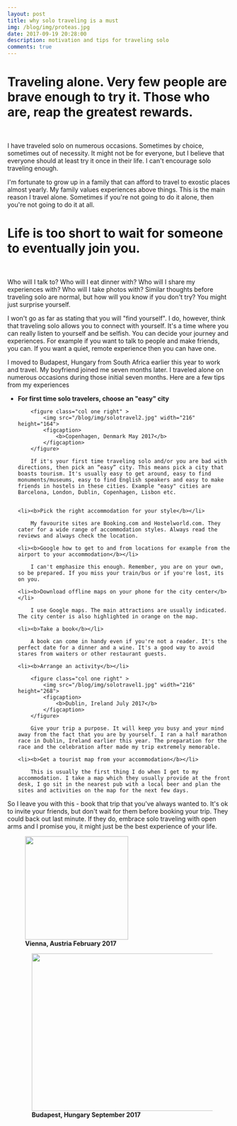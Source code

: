 ```yaml
---
layout: post
title: why solo traveling is a must
img: /blog/img/proteas.jpg
date: 2017-09-19 20:28:00
description: motivation and tips for traveling solo 
comments: true
---
```

# Traveling alone. Very few people are brave enough to try it. Those who are, reap the greatest rewards.
<br/>

I have traveled solo on numerous occasions. Sometimes by choice, sometimes out of necessity. It might not be for everyone, but I believe that everyone should at least try it once in their life. I can't encourage solo traveling enough.

I'm fortunate to grow up in a family that can afford to travel to exostic places almost yearly. My family values experiences above things. This is the main reason I travel alone. Sometimes if you're not going to do it alone, then you're not going to do it at all. 

# Life is too short to wait for someone to eventually join you.
<br/>

Who will I talk to? Who will I eat dinner with? Who will I share my experiences with? Who will I take photos with? Similar thoughts before traveling solo are normal, but how will you know if you don't try? You might just surprise yourself. 

I won't go as far as stating that you will "find yourself". I do, however, think that traveling solo allows you to connect with yourself. It's a time where you can really listen to yourself and be selfish. You can decide your journey and experiences. For example if you want to talk to people and make friends, you can. If you want a quiet, remote experience then you can have one. 

I moved to Budapest, Hungary from South Africa earlier this year to work and travel. My boyfriend joined me seven months later. I traveled alone on numerous occasions during those initial seven months. Here are a few tips from my experiences

<ul>
	<li><b>For first time solo travelers, choose an "easy" city</b></li>

		<figure class="col one right" >
			<img src="/blog/img/solotravel2.jpg" width="216" height="164">
			<figcaption>
				<b>Copenhagen, Denmark May 2017</b>
			</figcaption>
		</figure>

		If it's your first time traveling solo and/or you are bad with directions, then pick an “easy” city. This means pick a city that boasts tourism. It's usually easy to get around, easy to find monuments/museums, easy to find English speakers and easy to make friends in hostels in these cities. Example "easy" cities are Barcelona, London, Dublin, Copenhagen, Lisbon etc.


	<li><b>Pick the right accommodation for your style</b></li>

		My favourite sites are Booking.com and Hostelworld.com. They cater for a wide range of accommodation styles. Always read the reviews and always check the location.

	<li><b>Google how to get to and from locations for example from the airport to your accommodation</b></li>

		I can't emphasize this enough. Remember, you are on your own, so be prepared. If you miss your train/bus or if you're lost, its on you.

	<li><b>Download offline maps on your phone for the city center</b></li>	

		I use Google maps. The main attractions are usually indicated. The city center is also highlighted in orange on the map.

	<li><b>Take a book</b></li>	

		A book can come in handy even if you're not a reader. It's the perfect date for a dinner and a wine. It's a good way to avoid stares from waiters or other restaurant guests.

	<li><b>Arrange an activity</b></li>	

		<figure class="col one right" >
			<img src="/blog/img/solotravel1.jpg" width="216" height="268">
			<figcaption>
				<b>Dublin, Ireland July 2017</b>
			</figcaption>
		</figure>

		Give your trip a purpose. It will keep you busy and your mind away from the fact that you are by yourself. I ran a half marathon race in Dublin, Ireland earlier this year. The preparation for the race and the celebration after made my trip extremely memorable.

	<li><b>Get a tourist map from your accommodation</b></li>	

		This is usually the first thing I do when I get to my accommodation. I take a map which they usually provide at the front desk, I go sit in the nearest pub with a local beer and plan the sites and activities on the map for the next few days.	
</ul>

So I leave you with this - book that trip that you've always wanted to. It's ok to invite your friends, but don't wait for them before booking your trip. They could back out last minute. If they do, embrace solo traveling with open arms and I promise you, it might just be the best experience of your life.

<figure class="col one">
	<img src="/blog/img/solotravel5.jpg" width="233" height="233">
	<figcaption>
		<b>Vienna, Austria February 2017</b>
	</figcaption>
</figure>

<figure class="col two right" style="padding-left: 15px">
	<img src="/blog/img/solotravel4.jpg" width="460" height="355">
	<figcaption>
		<b>Budapest, Hungary September 2017</b>
	</figcaption>
</figure>
